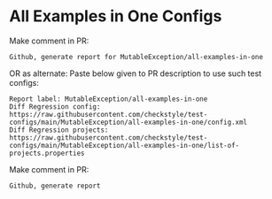 # All Examples in One Configs
Make comment in PR:
```
Github, generate report for MutableException/all-examples-in-one
```
OR as alternate:
Paste below given to PR description to use such test configs:
```
Report label: MutableException/all-examples-in-one
Diff Regression config: https://raw.githubusercontent.com/checkstyle/test-configs/main/MutableException/all-examples-in-one/config.xml
Diff Regression projects: https://raw.githubusercontent.com/checkstyle/test-configs/main/MutableException/all-examples-in-one/list-of-projects.properties
```
Make comment in PR:
```
Github, generate report
```
